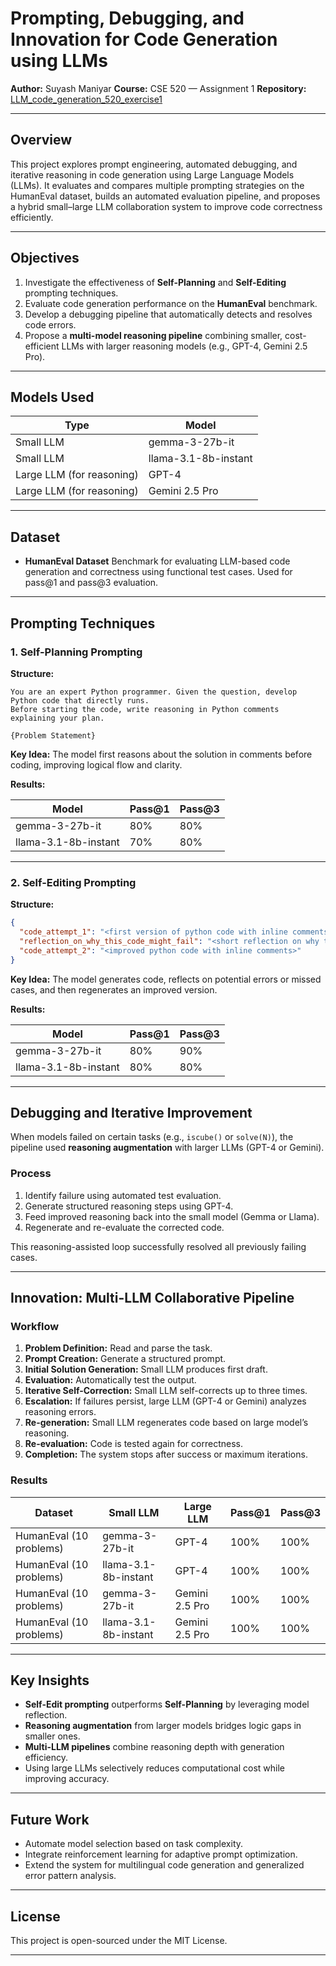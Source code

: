 # Prompting, Debugging, and Innovation for Code Generation using LLMs

**Author:** Suyash Maniyar
**Course:** CSE 520 — Assignment 1
**Repository:** [LLM_code_generation_520_exercise1](https://github.com/SuyashManiyar/LLM_code_generation_520_exercise1)

---

## Overview

This project explores prompt engineering, automated debugging, and iterative reasoning in code generation using Large Language Models (LLMs).
It evaluates and compares multiple prompting strategies on the HumanEval dataset, builds an automated evaluation pipeline, and proposes a hybrid small–large LLM collaboration system to improve code correctness efficiently.

---

## Objectives

1. Investigate the effectiveness of **Self-Planning** and **Self-Editing** prompting techniques.
2. Evaluate code generation performance on the **HumanEval** benchmark.
3. Develop a debugging pipeline that automatically detects and resolves code errors.
4. Propose a **multi-model reasoning pipeline** combining smaller, cost-efficient LLMs with larger reasoning models (e.g., GPT-4, Gemini 2.5 Pro).

---

## Models Used

| Type                      | Model                |
| ------------------------- | -------------------- |
| Small LLM                 | gemma-3-27b-it       |
| Small LLM                 | llama-3.1-8b-instant |
| Large LLM (for reasoning) | GPT-4                |
| Large LLM (for reasoning) | Gemini 2.5 Pro       |

---

## Dataset

* **HumanEval Dataset**
  Benchmark for evaluating LLM-based code generation and correctness using functional test cases.
  Used for pass@1 and pass@3 evaluation.

---

## Prompting Techniques

### 1. Self-Planning Prompting

**Structure:**

```
You are an expert Python programmer. Given the question, develop Python code that directly runs.
Before starting the code, write reasoning in Python comments explaining your plan.

{Problem Statement}
```

**Key Idea:**
The model first reasons about the solution in comments before coding, improving logical flow and clarity.

**Results:**

| Model                | Pass@1 | Pass@3 |
| -------------------- | ------ | ------ |
| gemma-3-27b-it       | 80%    | 80%    |
| llama-3.1-8b-instant | 70%    | 80%    |

---

### 2. Self-Editing Prompting

**Structure:**

```json
{
  "code_attempt_1": "<first version of python code with inline comments>",
  "reflection_on_why_this_code_might_fail": "<short reflection on why the first code might fail or edge cases it might miss>",
  "code_attempt_2": "<improved python code with inline comments>"
}
```

**Key Idea:**
The model generates code, reflects on potential errors or missed cases, and then regenerates an improved version.

**Results:**

| Model                | Pass@1 | Pass@3 |
| -------------------- | ------ | ------ |
| gemma-3-27b-it       | 80%    | 90%    |
| llama-3.1-8b-instant | 80%    | 80%    |

---

## Debugging and Iterative Improvement

When models failed on certain tasks (e.g., `iscube()` or `solve(N)`), the pipeline used **reasoning augmentation** with larger LLMs (GPT-4 or Gemini).

### Process

1. Identify failure using automated test evaluation.
2. Generate structured reasoning steps using GPT-4.
3. Feed improved reasoning back into the small model (Gemma or Llama).
4. Regenerate and re-evaluate the corrected code.

This reasoning-assisted loop successfully resolved all previously failing cases.

---

## Innovation: Multi-LLM Collaborative Pipeline

### Workflow

1. **Problem Definition:** Read and parse the task.
2. **Prompt Creation:** Generate a structured prompt.
3. **Initial Solution Generation:** Small LLM produces first draft.
4. **Evaluation:** Automatically test the output.
5. **Iterative Self-Correction:** Small LLM self-corrects up to three times.
6. **Escalation:** If failures persist, large LLM (GPT-4 or Gemini) analyzes reasoning errors.
7. **Re-generation:** Small LLM regenerates code based on large model’s reasoning.
8. **Re-evaluation:** Code is tested again for correctness.
9. **Completion:** The system stops after success or maximum iterations.

### Results

| Dataset                 | Small LLM            | Large LLM      | Pass@1 | Pass@3 |
| ----------------------- | -------------------- | -------------- | ------ | ------ |
| HumanEval (10 problems) | gemma-3-27b-it       | GPT-4          | 100%   | 100%   |
| HumanEval (10 problems) | llama-3.1-8b-instant | GPT-4          | 100%   | 100%   |
| HumanEval (10 problems) | gemma-3-27b-it       | Gemini 2.5 Pro | 100%   | 100%   |
| HumanEval (10 problems) | llama-3.1-8b-instant | Gemini 2.5 Pro | 100%   | 100%   |

---

## Key Insights

* **Self-Edit prompting** outperforms **Self-Planning** by leveraging model reflection.
* **Reasoning augmentation** from larger models bridges logic gaps in smaller ones.
* **Multi-LLM pipelines** combine reasoning depth with generation efficiency.
* Using large LLMs selectively reduces computational cost while improving accuracy.

---

## Future Work

* Automate model selection based on task complexity.
* Integrate reinforcement learning for adaptive prompt optimization.
* Extend the system for multilingual code generation and generalized error pattern analysis.

---

## License

This project is open-sourced under the MIT License.

---



